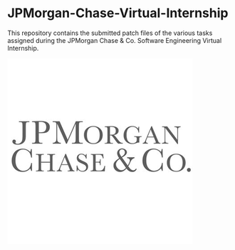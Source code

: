 # JPMorgan-Chase-Virtual-Internship
This repository contains the submitted patch files of the various tasks assigned during the JPMorgan Chase &amp; Co. Software Engineering Virtual Internship.

![Home Screen](img.jpg)
